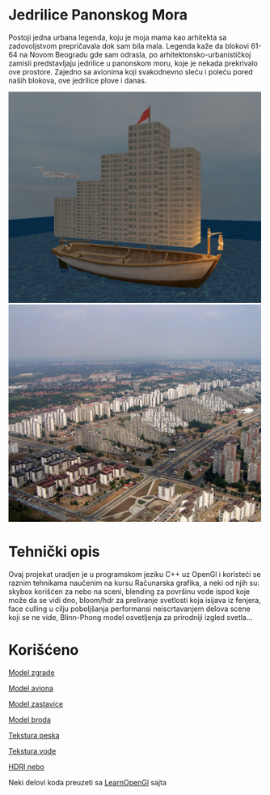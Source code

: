 # Jedrilice Panonskog Mora
Postoji jedna urbana legenda, koju je moja mama kao arhitekta sa zadovoljstvom prepričavala dok sam bila mala. Legenda kaže da blokovi 61-64 na Novom Beogradu gde sam odrasla, po arhitektonsko-urbanističkoj zamisli predstavljaju jedrilice u panonskom moru, koje je nekada prekrivalo ove prostore. Zajedno sa avionima koji svakodnevno sleću i poleću pored naših blokova, ove jedrilice plove i danas.

<p float="left">
  <img src="img/mojiblokovi.png" width="500" />
  <img src="img/blokovi.jpg" width="500" /> 
</p>

# Tehnički opis
Ovaj projekat uradjen je u programskom jeziku C++ uz OpenGl i koristeći se raznim tehnikama naučenim na kursu Računarska grafika, a neki od njih su: skybox korišćen za nebo na sceni, blending za površinu vode ispod koje može da se vidi dno, bloom/hdr za prelivanje svetlosti koja isijava iz fenjera, face culling u cilju poboljšanja performansi neiscrtavanjem delova scene koji se ne vide, Blinn-Phong model osvetljenja za prirodniji izgled svetla...

# Korišćeno
[Model zgrade](https://sketchfab.com/3d-models/building-06-162a09fdfe7a4accb69bedb04b633e7f)

[Model aviona](https://sketchfab.com/3d-models/airplane-crj-900-cityjet-02c4fa44604243c2bb48db64506a39af)

[Model zastavice](https://sketchfab.com/3d-models/flag-e947a018194745598df88444bf43de11)

[Model broda](https://sketchfab.com/3d-models/victorian-row-boat-3e9093b6f0ce474da4d8cfea7e01f420)

[Tekstura peska](https://www.sketchuptextureclub.com/textures/nature-elements/sand/underwater-beach-sand-texture-seamless-12740)

[Tekstura vode](https://www.pngkey.com/detail/u2q8u2q8r5y3y3u2_transparent-texture-water-thicker-than-water-a-novel/)

[HDRI nebo](https://hdri-haven.com/hdri/stone-pit-dusk-sky-dome)

Neki delovi koda preuzeti sa [LearnOpenGl](https://learnopengl.com/) sajta
